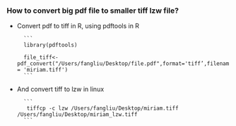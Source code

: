 

### How to convert big pdf file to smaller tiff lzw file?

* Convert pdf to tiff in R, using pdftools in R
		
		```
		library(pdftools)
		
		file_tiff<-pdf_convert("/Users/fangliu/Desktop/file.pdf",format='tiff’,filenames = 'miriam.tiff')
		```

* And convert tiff to lzw in linux

		```		
		 tiffcp -c lzw /Users/fangliu/Desktop/miriam.tiff /Users/fangliu/Desktop/miriam_lzw.tiff
		```

